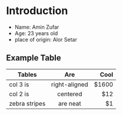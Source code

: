 # Introduction

- Name: Amin Zufar
- Age: 23 years old
- place of origin: Alor Setar

## Example Table

| Tables        | Are           | Cool  |
| ------------- |:-------------:| -----:|
| col 3 is      | right-aligned | $1600 |
| col 2 is      | centered      |   $12 |
| zebra stripes | are neat      |    $1 |